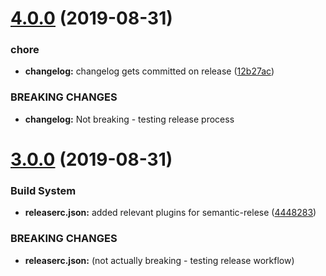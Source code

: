 # [4.0.0](https://github.com/tristanHessell/spotify-comment/compare/v3.0.0...v4.0.0) (2019-08-31)


### chore

* **changelog:** changelog gets committed on release ([12b27ac](https://github.com/tristanHessell/spotify-comment/commit/12b27ac))


### BREAKING CHANGES

* **changelog:** Not breaking - testing release process

# [3.0.0](https://github.com/tristanHessell/spotify-comment/compare/v2.0.0...v3.0.0) (2019-08-31)


### Build System

* **releaserc.json:** added relevant plugins for semantic-relese ([4448283](https://github.com/tristanHessell/spotify-comment/commit/4448283))


### BREAKING CHANGES

* **releaserc.json:** (not actually breaking - testing release workflow)
